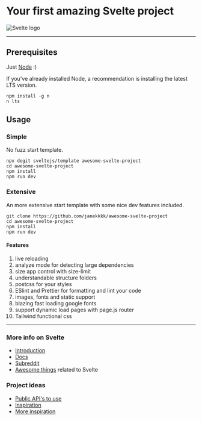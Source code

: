 # Your first amazing Svelte project

![Svelte logo](https://d2odgkulk9w7if.cloudfront.net/images/default-source/blogs/svelte-logo.png?sfvrsn=6ce40cfe_0)

--- 

## Prerequisites
Just [Node](https://nodejs.org/en/) :)

If you've already installed Node, a recommendation is installing the latest LTS version.
```
npm install -g n
n lts
```


## Usage

### Simple
No fuzz start template.

``` 
npx degit sveltejs/template awesome-svelte-project
cd awesome-svelte-project
npm install
npm run dev
```

### Extensive
An more extensive start template with some nice dev features included.
``` 
git clone https://github.com/janekkkk/awesome-svelte-project
cd awesome-svelte-project
npm install
npm run dev
```

#### Features

1. live reloading
2. analyze mode for detecting large dependencies
3. size app control with size-limit 
4. understandable structure folders
5. postcss for your styles
6. ESlint and Prettier for formatting and lint your code
7. images, fonts and static support
8. blazing fast loading google fonts
9. support dynamic load pages with page.js router
10. Tailwind functional css

---

### More info on Svelte

- [Introduction](https://daveceddia.com/svelte-intro/)
- [Docs](https://svelte.dev/docs)
- [Subreddit](https://www.reddit.com/r/sveltejs/)
- [Awesome things](https://github.com/CalvinWalzel/awesome-svelte) related to Svelte

### Project ideas

- [Public API's to use](https://github.com/public-apis/public-apis)
- [Inspiration](https://www.freecodecamp.org/news/every-time-you-build-a-to-do-list-app-a-puppy-dies-505b54637a5d/)
- [More inspiration](https://github.com/karan/Projects#web)


